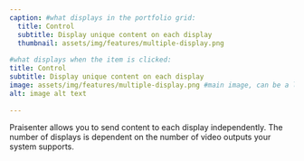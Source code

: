 ```yaml
---
caption: #what displays in the portfolio grid:
  title: Control
  subtitle: Display unique content on each display
  thumbnail: assets/img/features/multiple-display.png
  
#what displays when the item is clicked:
title: Control
subtitle: Display unique content on each display
image: assets/img/features/multiple-display.png #main image, can be a link or a file in assets/img/portfolio
alt: image alt text
  
---
```

Praisenter allows you to send content to each display independently.  The number of displays is dependent on the number of video outputs your system supports.

